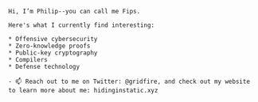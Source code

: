 

```
Hi, I’m Philip--you can call me Fips.

Here's what I currently find interesting:

* Offensive cybersecurity
* Zero-knowledge proofs
* Public-key cryptography
* Compilers
* Defense technology

- 📫 Reach out to me on Twitter: @gridfire, and check out my website to learn more about me: hidinginstatic.xyz
```
<!---
pwang00/pwang00 is a ✨ special ✨ repository because its `README.md` (this file) appears on your GitHub profile.
You can click the Preview link to take a look at your changes.
--->
